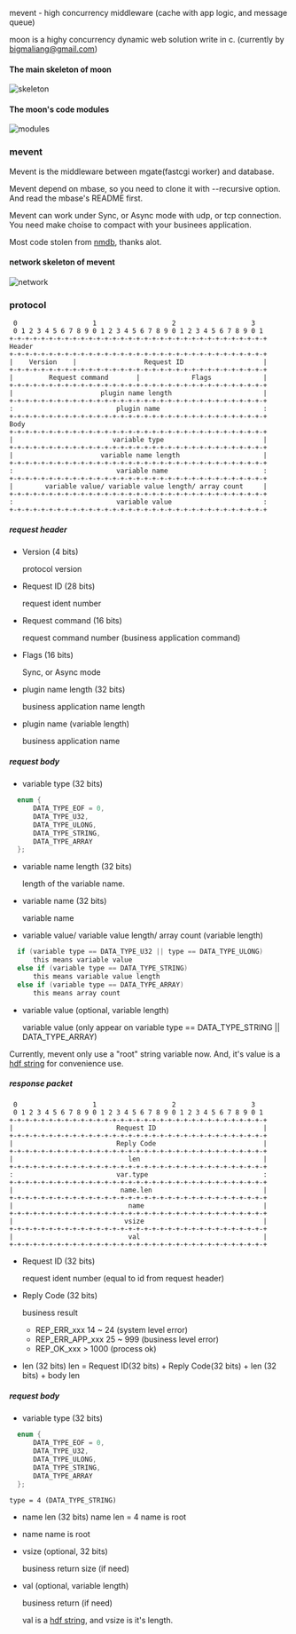 mevent - high concurrency middleware (cache with app logic, and message queue)

moon is a highy concurrency dynamic web solution write in c.
(currently by bigmaliang@gmail.com)



#### The main skeleton of moon ####

![skeleton](https://raw.githubusercontent.com/bigml/mbase/master/doc/pic/skeleton.png)



#### The moon's code modules ####

![modules](https://raw.githubusercontent.com/bigml/mbase/master/doc/pic/module.png)



### mevent ###
Mevent is the middleware between mgate(fastcgi worker) and database.

Mevent depend on mbase, so you need to clone it with --recursive option.
And read the mbase's README first.

Mevent can work under Sync, or Async mode with udp, or tcp connection.
You need make choise to compact with your businees application.

Most code stolen from [nmdb](https://blitiri.com.ar/p/nmdb/), thanks alot.


#### network skeleton of mevent ####
![network](https://raw.githubusercontent.com/bigml/mbase/master/doc/pic/detail.png)



### protocol ###

     0                   1                   2                   3
     0 1 2 3 4 5 6 7 8 9 0 1 2 3 4 5 6 7 8 9 0 1 2 3 4 5 6 7 8 9 0 1
    +-+-+-+-+-+-+-+-+-+-+-+-+-+-+-+-+-+-+-+-+-+-+-+-+-+-+-+-+-+-+-+-+
    Header
    +-+-+-+-+-+-+-+-+-+-+-+-+-+-+-+-+-+-+-+-+-+-+-+-+-+-+-+-+-+-+-+-+
    |    Version    |                 Request ID                    |
    +-+-+-+-+-+-+-+-+-+-+-+-+-+-+-+-+-+-+-+-+-+-+-+-+-+-+-+-+-+-+-+-+
    |         Request command       |             Flags             |
    +-+-+-+-+-+-+-+-+-+-+-+-+-+-+-+-+-+-+-+-+-+-+-+-+-+-+-+-+-+-+-+-+
    |                      plugin name length                       |
    +-+-+-+-+-+-+-+-+-+-+-+-+-+-+-+-+-+-+-+-+-+-+-+-+-+-+-+-+-+-+-+-+
    :                          plugin name                          :
    +-+-+-+-+-+-+-+-+-+-+-+-+-+-+-+-+-+-+-+-+-+-+-+-+-+-+-+-+-+-+-+-+
    Body
    +-+-+-+-+-+-+-+-+-+-+-+-+-+-+-+-+-+-+-+-+-+-+-+-+-+-+-+-+-+-+-+-+
    |                         variable type                         |
    +-+-+-+-+-+-+-+-+-+-+-+-+-+-+-+-+-+-+-+-+-+-+-+-+-+-+-+-+-+-+-+-+
    |                      variable name length                     |
    +-+-+-+-+-+-+-+-+-+-+-+-+-+-+-+-+-+-+-+-+-+-+-+-+-+-+-+-+-+-+-+-+
    :                          variable name                        :
    +-+-+-+-+-+-+-+-+-+-+-+-+-+-+-+-+-+-+-+-+-+-+-+-+-+-+-+-+-+-+-+-+
    |        variable value/ variable value length/ array count     |
    +-+-+-+-+-+-+-+-+-+-+-+-+-+-+-+-+-+-+-+-+-+-+-+-+-+-+-+-+-+-+-+-+
    :                          variable value                       :
    +-+-+-+-+-+-+-+-+-+-+-+-+-+-+-+-+-+-+-+-+-+-+-+-+-+-+-+-+-+-+-+-+

##### request header #####

*   Version (4 bits)

    protocol version

*   Request ID (28 bits)

    request ident number

*   Request command (16 bits)

    request command number (business application command)

*   Flags (16 bits)

    Sync, or Async mode

*   plugin name length (32 bits)

    business application name length

*   plugin name (variable length)

    business application name


##### request body #####

*   variable type (32 bits)
```c
  enum {
      DATA_TYPE_EOF = 0,
      DATA_TYPE_U32,
      DATA_TYPE_ULONG,
      DATA_TYPE_STRING,
      DATA_TYPE_ARRAY
  };
```

*   variable name length (32 bits)

    length of the variable name.


*   variable name (32 bits)

    variable name

*   variable value/ variable value length/ array count (variable length)
```c
  if (variable type == DATA_TYPE_U32 || type == DATA_TYPE_ULONG)
      this means variable value
  else if (variable type == DATA_TYPE_STRING)
      this means variable value length
  else if (variable type == DATA_TYPE_ARRAY)
      this means array count
```

*   variable value (optional, variable length)

    variable value (only appear on variable type == DATA_TYPE_STRING || DATA_TYPE_ARRAY)


Currently, mevent only use a "root" string variable now.
And, it's value is a [hdf string](http://www.clearsilver.net/docs/man_hdf.hdf) for convenience use.


##### response packet #####

     0                   1                   2                   3
     0 1 2 3 4 5 6 7 8 9 0 1 2 3 4 5 6 7 8 9 0 1 2 3 4 5 6 7 8 9 0 1
    +-+-+-+-+-+-+-+-+-+-+-+-+-+-+-+-+-+-+-+-+-+-+-+-+-+-+-+-+-+-+-+-+
    |                          Request ID                           |
    +-+-+-+-+-+-+-+-+-+-+-+-+-+-+-+-+-+-+-+-+-+-+-+-+-+-+-+-+-+-+-+-+
    |                          Reply Code                           |
    +-+-+-+-+-+-+-+-+-+-+-+-+-+-+-+-+-+-+-+-+-+-+-+-+-+-+-+-+-+-+-+-+
    |                             len                               |
    +-+-+-+-+-+-+-+-+-+-+-+-+-+-+-+-+-+-+-+-+-+-+-+-+-+-+-+-+-+-+-+-+
    :                          var.type                             :
    +-+-+-+-+-+-+-+-+-+-+-+-+-+-+-+-+-+-+-+-+-+-+-+-+-+-+-+-+-+-+-+-+
    |                           name.len                            |
    +-+-+-+-+-+-+-+-+-+-+-+-+-+-+-+-+-+-+-+-+-+-+-+-+-+-+-+-+-+-+-+-+
    |                             name                              |
    +-+-+-+-+-+-+-+-+-+-+-+-+-+-+-+-+-+-+-+-+-+-+-+-+-+-+-+-+-+-+-+-+
    |                            vsize                              |
    +-+-+-+-+-+-+-+-+-+-+-+-+-+-+-+-+-+-+-+-+-+-+-+-+-+-+-+-+-+-+-+-+
    |                             val                               |
    +-+-+-+-+-+-+-+-+-+-+-+-+-+-+-+-+-+-+-+-+-+-+-+-+-+-+-+-+-+-+-+-+

*   Request ID (32 bits)

    request ident number (equal to id from request header)

*   Reply Code (32 bits)

    business result

    - REP_ERR_xxx        14 ~ 24  (system level error)
    - REP_ERR_APP_xxx    25 ~ 999 (business level error)
    - REP_OK_xxx         > 1000   (process ok)

*   len (32 bits)
    len = Request ID(32 bits) + Reply Code(32 bits) + len (32 bits) + body len

##### request body #####

*   variable type (32 bits)
```c
  enum {
      DATA_TYPE_EOF = 0,
      DATA_TYPE_U32,
      DATA_TYPE_ULONG,
      DATA_TYPE_STRING,
      DATA_TYPE_ARRAY
  };
```
    type = 4 (DATA_TYPE_STRING)

*   name len (32 bits)
    name len = 4 name is root

*   name 
    name is root

*   vsize (optional, 32 bits)

    business return size (if need)

*   val (optional, variable length)

    business return (if need)

    val is a [hdf string](http://www.clearsilver.net/docs/man_hdf.hdf),
    and vsize is it's length.
